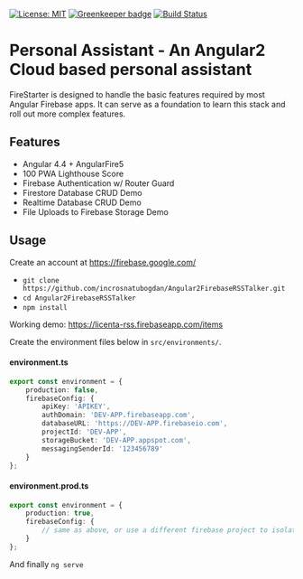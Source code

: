 [![License: MIT](https://img.shields.io/badge/License-MIT-green.svg)](https://opensource.org/licenses/MIT)
[![Greenkeeper badge](https://badges.greenkeeper.io/incrosnatubogdan/Angular2FirebaseRSSTalker.svg)](https://greenkeeper.io/)
[![Build Status](https://travis-ci.org/incrosnatubogdan/Angular2FirebaseRSSTalker.svg?branch=master)](https://travis-ci.org/incrosnatubogdan/Angular2FirebaseRSSTalker)

# Personal Assistant - An Angular2 Cloud based personal assistant

FireStarter is designed to handle the basic features required by most Angular Firebase apps. It can serve as a foundation to learn this stack and roll out more complex features.

## Features

- Angular 4.4 + AngularFire5
- 100 PWA Lighthouse Score
- Firebase Authentication w/ Router Guard
- Firestore Database CRUD Demo
- Realtime Database CRUD Demo
- File Uploads to Firebase Storage Demo


## Usage

Create an account at https://firebase.google.com/

- `git clone https://github.com/incrosnatubogdan/Angular2FirebaseRSSTalker.git`
- `cd Angular2FirebaseRSSTalker`
- `npm install`

Working demo: https://licenta-rss.firebaseapp.com/items

Create the environment files below in `src/environments/`.

#### environment.ts
```typescript
export const environment = {
    production: false,
    firebaseConfig: {
        apiKey: 'APIKEY',
        authDomain: 'DEV-APP.firebaseapp.com',
        databaseURL: 'https://DEV-APP.firebaseio.com',
        projectId: 'DEV-APP',
        storageBucket: 'DEV-APP.appspot.com',
        messagingSenderId: '123456789'
    }
};
```
#### environment.prod.ts
```typescript
export const environment = {
    production: true,
    firebaseConfig: {
        // same as above, or use a different firebase project to isolate environments
    }
};
```

And finally `ng serve`


